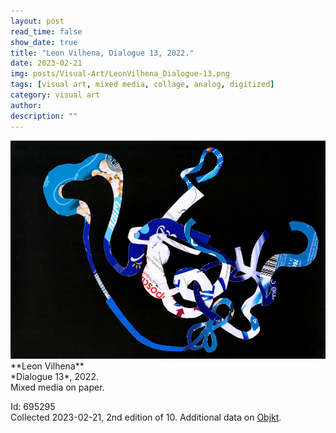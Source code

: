 ```yaml
---
layout: post
read_time: false
show_date: true
title: "Leon Vilhena, Dialogue 13, 2022."
date: 2023-02-21
img: posts/Visual-Art/LeonVilhena_Dialogue-13.png
tags: [visual art, mixed media, collage, analog, digitized]
category: visual art
author: 
description: ""
---
```


<img src='./assets/img/posts/Visual-Art/LeonVilhena_Dialogue-13.png'>

<br>
**Leon Vilhena**
<br>*Dialogue 13*, 2022.
<br>Mixed media on paper.


 <div class="page-separator"></div>

Id: 695295
<br>Collected 2023-02-21, 2nd edition of 10. Additional data on [Objkt](https://objkt.com/tokens/hicetnunc/695295).
